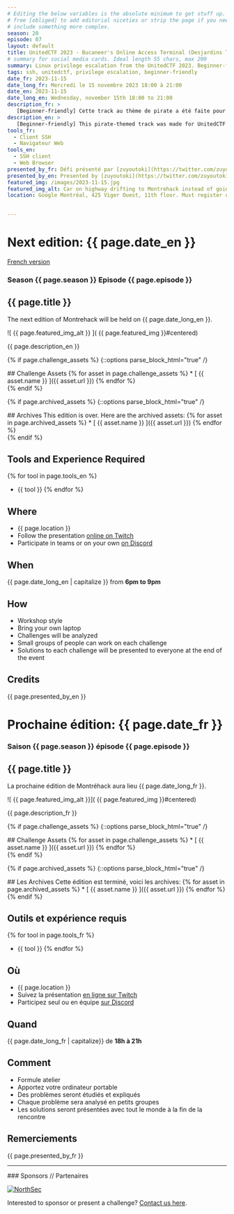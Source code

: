 ```yaml
---
# Editing the below variables is the absolute minimum to get stuff up. Feel
# free [obliged] to add editorial niceties or strip the page if you need to
# include something more complex.
season: 20
episode: 07
layout: default
title: UnitedCTF 2023 - Bucaneer's Online Access Terminal (Desjardins Track)
# summary for social media cards. Ideal length 55 chars, max 200
summary: Linux privilege escalation from the UnitedCTF 2023. Beginner-friendly.
tags: ssh, unitedctf, privilege escalation, beginner-friendly
date_fr: 2023-11-15
date_long_fr: Mercredi le 15 novembre 2023 18:00 à 21:00
date_en: 2023-11-15
date_long_en: Wednesday, november 15th 18:00 to 21:00
description_fr: >
   [Beginner-friendly] Cette track au thème de pirate a été faite pour le UnitedCTF comme un challenge d'introduction à l'escalade de privilège (privilege escalation) via des mauvaises pratiques de sysadmin, menant ultimement à une exécution de code (RCE). NOTE IMPORTANTE: Avant d'aller à l'événement au 12e étage, on doit s'enregistrer au 9e étage.
description_en: >
   [Beginner-friendly] This pirate-themed track was made for UnitedCTF as an introduction to privilege escalation through common bad sysadmin practices, ultimately leading to RCE. IMPORTANT NOTE: Before going to the event on the 12th floor, you need to register on the 9th floor.
tools_fr:
  - Client SSH
  - Navigateur Web
tools_en:
  - SSH client
  - Web Browser
presented_by_fr: Défi présenté par [zuyoutoki](https://twitter.com/zuyoutoki, https://zuy.out.oki.moe)
presented_by_en: Presented by [zuyoutoki](https://twitter.com/zuyoutoki, https://zuy.out.oki.moe)
featured_img: /images/2023-11-15.jpg
featured_img_alt: Car on highway drifting to Montrehack instead of going back home.
location: Google Montréal, 425 Viger Ouest, 11th floor. Must register on the 9th floor before.

  
---
```


# Next edition: {{ page.date_en }}
[French version](#french)

### Season {{ page.season }} Episode {{ page.episode }}

## {{ page.title }}

The next edition of Montrehack will be held on {{ page.date_long_en }}.

![ {{ page.featured_img_alt }} ]( {{ page.featured_img }}#centered)

{{ page.description_en }}

{% if page.challenge_assets %}
{::options parse_block_html="true" /}
<div class="assets">
## Challenge Assets
{% for asset in page.challenge_assets %}
* [ {{ asset.name }} ]({{ asset.url }})
{% endfor %}
</div>
{% endif %}

{% if page.archived_assets %}
{::options parse_block_html="true" /}
<div class="archives">
## Archives
This edition is over. Here are the archived assets:
{% for asset in page.archived_assets %}
* [ {{ asset.name }} ]({{ asset.url }})
{% endfor %}
</div>
{% endif %}

## Tools and Experience Required

{% for tool in page.tools_en %}
* {{ tool }}
{% endfor %}

## Where


* {{ page.location }}
* Follow the presentation [online on Twitch](https://twitch.tv/montrehack/)
* Participate in teams or on your own [on Discord](https://discord.gg/4qfFwPX)

## When

{{ page.date_long_en | capitalize }} from **6pm to 9pm**

## How

* Workshop style
* Bring your own laptop
* Challenges will be analyzed
* Small groups of people can work on each challenge
* Solutions to each challenge will be presented to everyone at the end of the event

## Credits

{{ page.presented_by_en }}

<a id="french"></a>

# Prochaine édition: {{ page.date_fr }}

### Saison {{ page.season }} épisode {{ page.episode }}

## {{ page.title }}

La prochaine édition de Montréhack aura lieu {{ page.date_long_fr }}.

![ {{ page.featured_img_alt }}]( {{ page.featured_img }}#centered)

{{ page.description_fr }}

{% if page.challenge_assets %}
{::options parse_block_html="true" /}
<div class="assets">
## Challenge Assets
{% for asset in page.challenge_assets %}
* [ {{ asset.name }} ]({{ asset.url }})
{% endfor %}
</div>
{% endif %}

{% if page.archived_assets %}
{::options parse_block_html="true" /}
<div class="archives">
## Les Archives
Cette édition est terminé, voici les archives:
{% for asset in page.archived_assets %}
* [ {{ asset.name }} ]({{ asset.url }})
{% endfor %}
</div>
{% endif %}

## Outils et expérience requis

{% for tool in page.tools_fr %}
* {{ tool }}
{% endfor %}

## Où

* {{ page.location }}
* Suivez la présentation [en ligne sur Twitch](https://twitch.tv/montrehack/)
* Participez seul ou en équipe [sur Discord](https://discord.gg/4qfFwPX)

## Quand

{{ page.date_long_fr | capitalize}} de **18h à 21h**

## Comment

* Formule atelier
* Apportez votre ordinateur portable
* Des problèmes seront étudiés et expliqués
* Chaque problème sera analysé en petits groupes
* Les solutions seront présentées avec tout le monde à la fin de la rencontre

## Remerciements

{{ page.presented_by_fr }}

<hr/>
### Sponsors // Partenaires

[![NorthSec](/images/nsec_logo.png)](https://nsec.io/)

Interested to sponsor or present a challenge? [Contact us here](https://docs.google.com/forms/d/e/1FAIpQLSecc0vfe3pIwMJjIBCYW4G43ZwtagwVESu_qHKnglnBc3R3ww/viewform?usp=sf_link).
